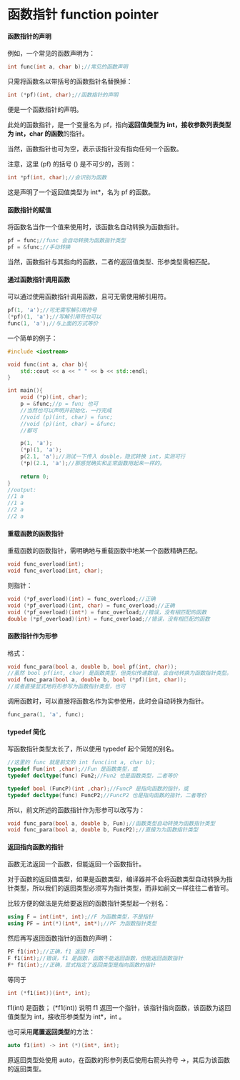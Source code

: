 # 函数指针 function pointer

#### 函数指针的声明

例如，一个常见的函数声明为：

~~~C++
int func(int a, char b);//常见的函数声明
~~~

只需将函数名以带括号的函数指针名替换掉：

~~~C++
int (*pf)(int, char);//函数指针的声明
~~~

便是一个函数指针的声明。

此处的函数指针，是一个变量名为 pf，指向**返回值类型为 int，接收参数列表类型为 int，char 的函数**的指针。

当然，函数指针也可为空，表示该指针没有指向任何一个函数。

注意，这里 (pf) 的括号 () 是不可少的，否则：

~~~C++
int *pf(int, char);//会识别为函数
~~~

这是声明了一个返回值类型为 int*，名为 pf 的函数。

#### 函数指针的赋值

将函数名当作一个值来使用时，该函数名自动转换为函数指针。

~~~C++
pf = func;//func 会自动转换为函数指针类型
pf = &func;//手动转换
~~~

当然，函数指针与其指向的函数，二者的返回值类型、形参类型需相匹配。

#### 通过函数指针调用函数

可以通过使用函数指针调用函数，且可无需使用解引用符。

~~~C++
pf(1, 'a');//可无需写解引用符号
(*pf)(1, 'a');//写解引用符也可以
func(1, 'a');//与上面的方式等价
~~~

一个简单的例子：

~~~C++
#include <iostream>

void func(int a, char b){
    std::cout << a << " " << b << std::endl;
}

int main(){
    void (*p)(int, char);
    p = &func;//p = fun; 也可
    //当然也可以声明并初始化，一行完成
    //void (p)(int, char) = func; 
    //void (p)(int, char) = &func;
    //都可

    p(1, 'a');
    (*p)(1, 'a');
    p(2.1, 'a');//测试一下传入 double，隐式转换 int，实测可行
	(*p)(2.1, 'a');//那感觉确实和正常函数用起来一样的。
    
    return 0;
}
//output:
//1 a
//1 a
//2 a
//2 a
~~~

#### 重载函数的函数指针

重载函数的函数指针，需明确地与重载函数中地某一个函数精确匹配。

~~~C++
void func_overload(int);
void func_overload(int, char);
~~~

则指针：

~~~C++
void (*pf_overload)(int) = func_overload;//正确
void (*pf_overload)(int, char) = func_overload;//正确
void (*pf_overload)(int*) = func_overload;//错误，没有相匹配的函数
double (*pf_overload)(int) = func_overload;//错误，没有相匹配的函数
~~~

#### 函数指针作为形参

格式：

~~~C++
void func_para(bool a, double b, bool pf(int, char));
//虽然 bool pf(int, char) 是函数类型，但类似传递数组，会自动转换为函数指针类型。
void func_para(bool a, double b, bool (*pf)(int, char));
//或者直接显式地将形参写为函数指针类型，也可
~~~

调用函数时，可以直接将函数名作为实参使用，此时会自动转换为指针。

~~~C++
func_para(1, 'a', func);
~~~

#### typedef 简化

写函数指针类型太长了，所以使用 typedef 起个简短的别名。

~~~C++
//这里的 func 就是前文的 int func(int a, char b);
typedef Fun(int ,char);//Fun 是函数类型，或
typedef decltype(func) Fun2;//Fun2 也是函数类型，二者等价

typedef bool (FuncP)(int ,char);//FuncP 是指向函数的指针，或
typedef decltype(func) FuncP2;//FuncP2 也是指向函数的指针，二者等价
~~~

所以，前文所述的函数指针作为形参可以改写为：

~~~C++
void func_para(bool a, double b, Fun);//函数类型自动转换为函数指针类型
void func_para(bool a, double b, FuncP2);//直接为为函数指针类型
~~~

#### 返回指向函数的指针

函数无法返回一个函数，但能返回一个函数指针。

对于函数的返回值类型，如果是函数类型，编译器并不会将函数类型自动转换为指针类型，所以我们的返回类型必须写为指针类型，而非如前文一样往往二者皆可。

比较方便的做法是先给要返回的函数指针类型起一个别名：

~~~C++
using F = int(int*, int);//F 为函数类型，不是指针
using PF = int(*)(int*, int*);//PF 为函数指针类型
~~~

然后再写返回函数指针的函数的声明：

~~~C++
PF f1(int);//正确，f1 返回 PF
F f1(int);//错误，f1 是函数，函数不能返回函数，但能返回函数指针
F* f1(int);//正确，显式指定了返回类型是指向函数的指针
~~~

等同于

~~~C++
int (*f1(int))(int*, int);
~~~

f1(int) 是函数；
(*f1(int)) 说明 f1 返回一个指针，该指针指向函数，该函数为返回值类型为 int，接收形参类型为 int\*，int 。

也可采用**尾置返回类型**的方法：

~~~C++
auto f1(int) -> int (*)(int*, int);
~~~

原返回类型处使用 auto，在函数的形参列表后使用右箭头符号 ->，其后为该函数的返回类型。